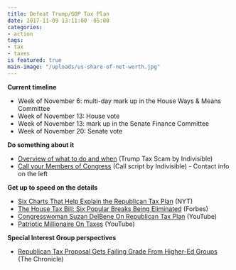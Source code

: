 ```yaml
---
title: Defeat Trump/GOP Tax Plan
date: 2017-11-09 13:11:00 -05:00
categories:
- action
tags:
- tax
- taxes
is featured: true
main-image: "/uploads/us-share-of-net-worth.jpg"
---
```


**Current timeline**
* Week of November 6: multi-day mark up in the House Ways & Means Committee
* Week of November 13: House vote
* Week of November 13: mark up in the Senate Finance Committee
* Week of November 20: Senate vote

**Do something about it**
* [Overview of what to do and when](https://www.trumptaxscam.org/scam/) (Trump Tax Scam by Indivisible)
* [Call your Members of Congress](https://www.trumptaxscam.org/scam/) (Call script by Indivisible) - Contact info on the left

**Get up to speed on the details**
* [Six Charts That Help Explain
the Republican Tax Plan](https://www.nytimes.com/interactive/2017/09/27/us/politics/six-charts-to-explain-the-republican-tax-plan.html) (NYT)
* [The House Tax Bill: Six Popular Breaks Being Eliminated](https://www.forbes.com/sites/anthonynitti/2017/11/02/the-house-tax-bill-six-popular-breaks-you-didnt-realize-youll-be-losing/#51b7bcba5453) (Forbes)
* [Congresswoman Suzan DelBene On Republican Tax Plan](https://www.youtube.com/watch?v=h2B00vqD4zI) (YouTube)
* [Patriotic Millionaire On Taxes](https://www.youtube.com/watch?v=KKJpx3-Zwdg) (YouTube)

**Special Interest Group perspectives**
* [Republican Tax Proposal Gets Failing Grade From Higher-Ed Groups](http://www.chronicle.com/article/Republican-Tax-Proposal-Gets/241662) (The Chronicle)
